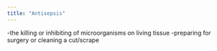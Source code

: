 ```yaml
---
title: "Antisepsis"
---
```

-the killing or inhibiting of microorganisms on living tissue
-preparing for surgery or cleaning a cut/scrape

